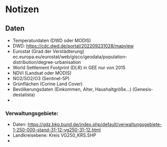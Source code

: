 # Notizen
## Daten
- Temperaturdaten (DWD oder MODIS)
- DWD: https://cdc.dwd.de/portal/202209231028/mapview
- Eurostat (Grad der Verstädterung) ec.europa.eu/eurostat/web/gisco/geodata/population-distribution/degree-urbanisation 
- World Settlement Footprint (DLR) in GEE nur von 2015
- NDVI (Landsat oder MODIS)
- NO2/SO2/O3 (Sentinel-5P)
- Grünflächen (Corine Land Cover)
- Bevölkerungsdaten (Einkommen, Alter, Haushaltgröße...) (Genesis-destatista)
- 


### Verwaltungsgebiete:
- Daten: https://gdz.bkg.bund.de/index.php/default/verwaltungsgebiete-1-250-000-stand-31-12-vg250-31-12.html
- Landkreisebene: Kreis VG250_KRS.SHP
- 

